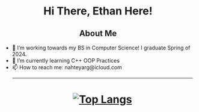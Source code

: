 <html>

<h1 align="center">
    Hi There, Ethan Here!
</h1>


<h2 align="center"> About Me</h2>
<ul>
<li> 🔭 I’m working towards my BS in Computer Science! I graduate Spring of 2024. </li>

<li> 🌱 I’m currently learning C++ OOP Practices </li>
    
<li> 📫 How to reach me: nahteyarg@icloud.com </li>

<hr />
<h1 align="center">

[![Top Langs](https://github-readme-stats.vercel.app/api/top-langs/?username=eef-g&count_private=true&theme=gruvbox&langs_count=5)](https://github.com/anuraghazra/github-readme-stats)
</h1>
</html>
